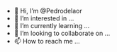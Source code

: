 - 👋 Hi, I’m @Pedrodelaor
- 👀 I’m interested in ...
- 🌱 I’m currently learning ...
- 💞️ I’m looking to collaborate on ...
- 📫 How to reach me ...

<!---
Pedrodelaor/Pedrodelaor is a ✨ special ✨ repository because its `README.md` (this file) appears on your GitHub profile.
You can click the Preview link to take a look at your changes.
--->
